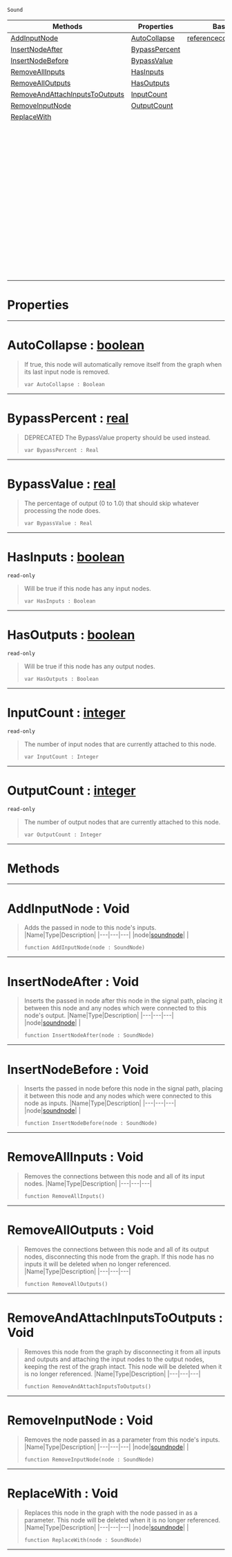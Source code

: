 `Sound`

|Methods|Properties|Base Classes|Derived Classes|
|---|---|---|---|
|[ AddInputNode](https://github.com/ZilchEngine/ZilchDocs/blob/master/code_reference/class_reference/soundnode.markdown#addinputnode-void)|[ AutoCollapse](https://github.com/ZilchEngine/ZilchDocs/blob/master/code_reference/class_reference/soundnode.markdown#autocollapse-zero-engine)|[referencecountedeventobject](https://github.com/ZilchEngine/ZilchDocs/blob/master/code_reference/class_reference/referencecountedeventobject.markdown)|[additivesynthnode](https://github.com/ZilchEngine/ZilchDocs/blob/master/code_reference/class_reference/additivesynthnode.markdown)|
|[ InsertNodeAfter](https://github.com/ZilchEngine/ZilchDocs/blob/master/code_reference/class_reference/soundnode.markdown#insertnodeafter-void)|[ BypassPercent](https://github.com/ZilchEngine/ZilchDocs/blob/master/code_reference/class_reference/soundnode.markdown#bypasspercent-zero-engin)| |[addnoisenode](https://github.com/ZilchEngine/ZilchDocs/blob/master/code_reference/class_reference/addnoisenode.markdown)|
|[ InsertNodeBefore](https://github.com/ZilchEngine/ZilchDocs/blob/master/code_reference/class_reference/soundnode.markdown#insertnodebefore-void)|[ BypassValue](https://github.com/ZilchEngine/ZilchDocs/blob/master/code_reference/class_reference/soundnode.markdown#bypassvalue-zero-engine)| |[bandpassnode](https://github.com/ZilchEngine/ZilchDocs/blob/master/code_reference/class_reference/bandpassnode.markdown)|
|[ RemoveAllInputs](https://github.com/ZilchEngine/ZilchDocs/blob/master/code_reference/class_reference/soundnode.markdown#removeallinputs-void)|[ HasInputs](https://github.com/ZilchEngine/ZilchDocs/blob/master/code_reference/class_reference/soundnode.markdown#hasinputs-zero-engine-do)| |[chorusnode](https://github.com/ZilchEngine/ZilchDocs/blob/master/code_reference/class_reference/chorusnode.markdown)|
|[ RemoveAllOutputs](https://github.com/ZilchEngine/ZilchDocs/blob/master/code_reference/class_reference/soundnode.markdown#removealloutputs-void)|[ HasOutputs](https://github.com/ZilchEngine/ZilchDocs/blob/master/code_reference/class_reference/soundnode.markdown#hasoutputs-zero-engine-d)| |[compressornode](https://github.com/ZilchEngine/ZilchDocs/blob/master/code_reference/class_reference/compressornode.markdown)|
|[ RemoveAndAttachInputsToOutputs](https://github.com/ZilchEngine/ZilchDocs/blob/master/code_reference/class_reference/soundnode.markdown#removeandattachinputstoo)|[ InputCount](https://github.com/ZilchEngine/ZilchDocs/blob/master/code_reference/class_reference/soundnode.markdown#inputcount-zero-engine-d)| |[customaudionode](https://github.com/ZilchEngine/ZilchDocs/blob/master/code_reference/class_reference/customaudionode.markdown)|
|[ RemoveInputNode](https://github.com/ZilchEngine/ZilchDocs/blob/master/code_reference/class_reference/soundnode.markdown#removeinputnode-void)|[ OutputCount](https://github.com/ZilchEngine/ZilchDocs/blob/master/code_reference/class_reference/soundnode.markdown#outputcount-zero-engine)| |[delaynode](https://github.com/ZilchEngine/ZilchDocs/blob/master/code_reference/class_reference/delaynode.markdown)|
|[ ReplaceWith](https://github.com/ZilchEngine/ZilchDocs/blob/master/code_reference/class_reference/soundnode.markdown#replacewith-void)| | |[equalizernode](https://github.com/ZilchEngine/ZilchDocs/blob/master/code_reference/class_reference/equalizernode.markdown)|
| | | |[expandernode](https://github.com/ZilchEngine/ZilchDocs/blob/master/code_reference/class_reference/expandernode.markdown)|
| | | |[flangernode](https://github.com/ZilchEngine/ZilchDocs/blob/master/code_reference/class_reference/flangernode.markdown)|
| | | |[generatedwavenode](https://github.com/ZilchEngine/ZilchDocs/blob/master/code_reference/class_reference/generatedwavenode.markdown)|
| | | |[granularsynthnode](https://github.com/ZilchEngine/ZilchDocs/blob/master/code_reference/class_reference/granularsynthnode.markdown)|
| | | |[highpassnode](https://github.com/ZilchEngine/ZilchDocs/blob/master/code_reference/class_reference/highpassnode.markdown)|
| | | |[lowpassnode](https://github.com/ZilchEngine/ZilchDocs/blob/master/code_reference/class_reference/lowpassnode.markdown)|
| | | |[microphoneinputnode](https://github.com/ZilchEngine/ZilchDocs/blob/master/code_reference/class_reference/microphoneinputnode.markdown)|
| | | |[modulationnode](https://github.com/ZilchEngine/ZilchDocs/blob/master/code_reference/class_reference/modulationnode.markdown)|
| | | |[panningnode](https://github.com/ZilchEngine/ZilchDocs/blob/master/code_reference/class_reference/panningnode.markdown)|
| | | |[pitchnode](https://github.com/ZilchEngine/ZilchDocs/blob/master/code_reference/class_reference/pitchnode.markdown)|
| | | |[recordingnode](https://github.com/ZilchEngine/ZilchDocs/blob/master/code_reference/class_reference/recordingnode.markdown)|
| | | |[reverbnode](https://github.com/ZilchEngine/ZilchDocs/blob/master/code_reference/class_reference/reverbnode.markdown)|
| | | |[saveaudionode](https://github.com/ZilchEngine/ZilchDocs/blob/master/code_reference/class_reference/saveaudionode.markdown)|
| | | |[volumenode](https://github.com/ZilchEngine/ZilchDocs/blob/master/code_reference/class_reference/volumenode.markdown)|


 #  Properties


---  
 #  AutoCollapse : [boolean](https://github.com/ZilchEngine/ZilchDocs/blob/master/code_reference/nada_base_types/boolean.markdown)

> If true, this node will automatically remove itself from the graph when its last input node is removed.
> ``` lang=cpp, name=Nada
> var AutoCollapse : Boolean


---  
 #  BypassPercent : [real](https://github.com/ZilchEngine/ZilchDocs/blob/master/code_reference/nada_base_types/real.markdown)

> DEPRECATED The BypassValue property should be used instead.
> ``` lang=cpp, name=Nada
> var BypassPercent : Real


---  
 #  BypassValue : [real](https://github.com/ZilchEngine/ZilchDocs/blob/master/code_reference/nada_base_types/real.markdown)

> The percentage of output (0 to 1.0) that should skip whatever processing the node does.
> ``` lang=cpp, name=Nada
> var BypassValue : Real


---  
 #  HasInputs : [boolean](https://github.com/ZilchEngine/ZilchDocs/blob/master/code_reference/nada_base_types/boolean.markdown)

 `read-only`

> Will be true if this node has any input nodes.
> ``` lang=cpp, name=Nada
> var HasInputs : Boolean


---  
 #  HasOutputs : [boolean](https://github.com/ZilchEngine/ZilchDocs/blob/master/code_reference/nada_base_types/boolean.markdown)

 `read-only`

> Will be true if this node has any output nodes.
> ``` lang=cpp, name=Nada
> var HasOutputs : Boolean


---  
 #  InputCount : [integer](https://github.com/ZilchEngine/ZilchDocs/blob/master/code_reference/nada_base_types/integer.markdown)

 `read-only`

> The number of input nodes that are currently attached to this node.
> ``` lang=cpp, name=Nada
> var InputCount : Integer


---  
 #  OutputCount : [integer](https://github.com/ZilchEngine/ZilchDocs/blob/master/code_reference/nada_base_types/integer.markdown)

 `read-only`

> The number of output nodes that are currently attached to this node.
> ``` lang=cpp, name=Nada
> var OutputCount : Integer


---  
 #  Methods


---  
 #  AddInputNode : Void

> Adds the passed in node to this node's inputs.
> |Name|Type|Description|
> |---|---|---|
> |node|[soundnode](https://github.com/ZilchEngine/ZilchDocs/blob/master/code_reference/class_reference/soundnode.markdown)| |
> ``` lang=cpp, name=Nada
> function AddInputNode(node : SoundNode)
> ``` 


---  
 #  InsertNodeAfter : Void

> Inserts the passed in node after this node in the signal path, placing it between this node and any nodes which were connected to this node's output.
> |Name|Type|Description|
> |---|---|---|
> |node|[soundnode](https://github.com/ZilchEngine/ZilchDocs/blob/master/code_reference/class_reference/soundnode.markdown)| |
> ``` lang=cpp, name=Nada
> function InsertNodeAfter(node : SoundNode)
> ``` 


---  
 #  InsertNodeBefore : Void

> Inserts the passed in node before this node in the signal path, placing it between this node and any nodes which were connected to this node as inputs.
> |Name|Type|Description|
> |---|---|---|
> |node|[soundnode](https://github.com/ZilchEngine/ZilchDocs/blob/master/code_reference/class_reference/soundnode.markdown)| |
> ``` lang=cpp, name=Nada
> function InsertNodeBefore(node : SoundNode)
> ``` 


---  
 #  RemoveAllInputs : Void

> Removes the connections between this node and all of its input nodes.
> |Name|Type|Description|
> |---|---|---|
> ``` lang=cpp, name=Nada
> function RemoveAllInputs()
> ``` 


---  
 #  RemoveAllOutputs : Void

> Removes the connections between this node and all of its output nodes, disconnecting this node from the graph. If this node has no inputs it will be deleted when no longer referenced.
> |Name|Type|Description|
> |---|---|---|
> ``` lang=cpp, name=Nada
> function RemoveAllOutputs()
> ``` 


---  
 #  RemoveAndAttachInputsToOutputs : Void

> Removes this node from the graph by disconnecting it from all inputs and outputs and attaching the input nodes to the output nodes, keeping the rest of the graph intact. This node will be deleted when it is no longer referenced.
> |Name|Type|Description|
> |---|---|---|
> ``` lang=cpp, name=Nada
> function RemoveAndAttachInputsToOutputs()
> ``` 


---  
 #  RemoveInputNode : Void

> Removes the node passed in as a parameter from this node's inputs.
> |Name|Type|Description|
> |---|---|---|
> |node|[soundnode](https://github.com/ZilchEngine/ZilchDocs/blob/master/code_reference/class_reference/soundnode.markdown)| |
> ``` lang=cpp, name=Nada
> function RemoveInputNode(node : SoundNode)
> ``` 


---  
 #  ReplaceWith : Void

> Replaces this node in the graph with the node passed in as a parameter. This node will be deleted when it is no longer referenced.
> |Name|Type|Description|
> |---|---|---|
> |node|[soundnode](https://github.com/ZilchEngine/ZilchDocs/blob/master/code_reference/class_reference/soundnode.markdown)| |
> ``` lang=cpp, name=Nada
> function ReplaceWith(node : SoundNode)
> ``` 


---  
 

 